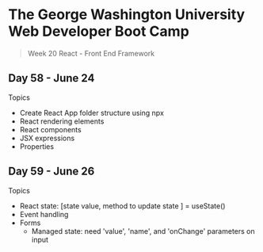 # **The George Washington University Web Developer Boot Camp**
> Week 20 React - Front End Framework

## **Day 58 - June 24**
Topics
- Create React App folder structure using npx
- React rendering elements
- React components
- JSX expressions
- Properties

## **Day 59 - June 26**
Topics
- React state: [state value, method to update state ] = useState() 
- Event handling
- Forms
  - Managed state:  need 'value', 'name', and 'onChange' parameters on input